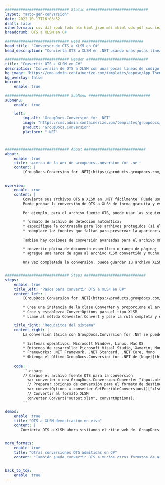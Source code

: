 ```yaml
---
############################# Static ############################
layout: "auto-gen-conversion"
date: 2022-10-17T16:03:52
draft: false
otherformats: csv dif epub fods htm html json mht mhtml ods pdf sxc tex tsv xlam xls xlsb xlsm xlsx xlt xltm xltx xml xps
breadcrumb: OTS a XLSM en C#

############################# Head ############################
head_title: "Conversor de OTS a XLSM en C#"
head_description: "Convierta OTS a XLSM en .NET usando unas pocas líneas de código. Utilice la API de conversión de documentos de GroupDocs para convertir más de 160 formatos de archivo."

############################# Header ############################
title: "Convertir OTS a XLSM en C#"
description: "Conversión de OTS a XLSM con unas pocas líneas de código .NET"
bg_image: "https://cms.admin.containerize.com/templates/aspose/App_Themes/V3/images/bg/header1.png"
bg_overlay: false
button:
    enable: true

############################# SubMenu ############################
submenu:
    enable: true

    left:
        img_alt: "GroupDocs.Conversion for .NET"
        image: "https://cms.admin.containerize.com/templates/groupdocs/images/product-logos/90x90-noborder/groupdocs-conversion-net.png"
        product: "GroupDocs.Conversion"
        platform: ".NET"



############################# About ############################
about:
    enable: true
    title: "Acerca de la API de GroupDocs.Conversion for .NET"
    content: |
        [GroupDocs.Conversion for .NET](https://products.groupdocs.com/conversion/net/) se puede usar para convertir Microsoft Word, Excel, PowerPoint, PDF, Visio y otros formatos. GroupDocs.Conversion es una API independiente que es adecuada para sistemas internos y de back-end donde se requiere un alto rendimiento. No depende de ningún software como Microsoft u Open Office.
    

overview:
    enable: true
    content: |
        Convierta sus archivos OTS a XLSM en .NET fácilmente. Puede usar solo un par de líneas de código C# en cualquier plataforma de su elección, como Windows, Linux, macOS.
        Puede probar la conversión de OTS a XLSM de forma gratuita y evaluar la calidad de los resultados de la conversión. Junto con los escenarios de conversión de archivos simples, puede probar opciones más avanzadas para cargar el archivo de origen OTS y para guardar el resultado de salida XLSM. 
        
        Por ejemplo, para el archivo fuente OTS, puede usar las siguientes opciones de carga:

        * formato de archivo de detección automática;
        * especifique la contraseña para los archivos protegidos (si el formato de archivo lo admite);
        * reemplace las fuentes que faltan para preservar la apariencia del documento.
        
        También hay opciones de conversión avanzadas para el archivo XLSM:

        * convertir página de documento específico o rango de página;
        * agregue una marca de agua al archivo XLSM convertido y mucho más.

        Una vez completada la conversión, puede guardar su archivo XLSM en la ruta del archivo local o en cualquier almacenamiento de terceros como FTP, Amazon S3, Google Drive, Dropbox, etc. Tenga en cuenta que para convertir OTS a XLSM no es necesario instalar ningún software adicional, como MS Office, Open Office, Adobe Acrobat Reader, etc.


############################# Steps ############################
steps:
    enable: true
    title_left: "Pasos para convertir OTS a XLSM en C#"
    content_left: |
        [GroupDocs.Conversion for .NET](https://products.groupdocs.com/conversion/net/) facilita a los desarrolladores convertir un archivo OTS a XLSM con unas pocas líneas de código.
        
        * Cree una instancia de la clase Converter y proporcione el archivo OTS con la ruta completa
        * Cree y establezca ConvertOptions para el tipo XLSM.
        * Llame al método Converter.Convert y pase la ruta completa y el formato (XLSM) como parámetro

    title_right: "Requisitos del sistema"
    content_right: |
        La conversión básica con GroupDocs.Conversion for .NET se puede realizar en unos pocos pasos simples. Nuestras API son compatibles con todas las principales plataformas y sistemas operativos. Antes de ejecutar el código a continuación, asegúrese de tener instalados los siguientes requisitos previos en su sistema.

        * Sistemas operativos: Microsoft Windows, Linux, Mac OS
        * Entornos de desarrollo: Microsoft Visual Studio, Xamarin, MonoDevelop
        * Frameworks: .NET Framework, .NET Standard, .NET Core, Mono
        * Obtenga el último GroupDocs.Conversion for .NET de [Nuget](https://www.nuget.org/packages/groupdocs.conversion)
         
    code: |
        ```csharp    
        // Cargue el archivo fuente OTS para la conversión
          var converter = new GroupDocs.Conversion.Converter("input.ots");
          // Preparar opciones de conversión para el formato de destino XLSM
          var convertOptions = converter.GetPossibleConversions()["xlsm"].ConvertOptions;
          // Convertir al formato XLSM
          converter.Convert("output.xlsm", convertOptions);
        ```

demos:
    enable: true
    title: "OTS a XLSM demostración en vivo"
    content: |
       Convierta OTS a XLSM ahora visitando el sitio web de [GroupDocs.Conversion App](https://products.groupdocs.app/conversion/family). La demostración en línea tiene las siguientes ventajas
          

more_formats:
    enable: true
    title: "Otras conversiones OTS admitidas en C#"
    content: "También puede convertir OTS a muchos otros formatos de archivo. Consulte la lista a continuación."
       
       
back_to_top:
    enable: true
---
```

